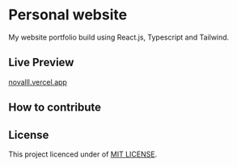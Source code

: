# Personal website
My website portfolio build using React.js, Typescript and Tailwind.

## Live Preview
[novalll.vercel.app](https://novalll.vercel.app)

## How to contribute

## License
This project licenced under of [MIT LICENSE]().